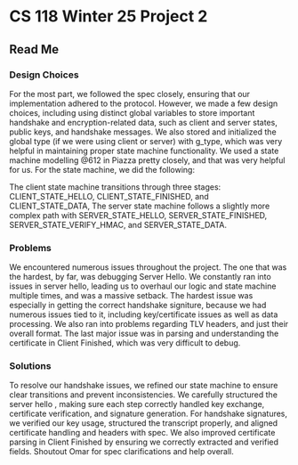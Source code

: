 # CS 118 Winter 25 Project 2
## Read Me
### Design Choices
For the most part, we followed the spec closely, ensuring that our implementation adhered to the protocol. However, we made a few design choices, including using distinct global variables to store important handshake and encryption-related data, such as client and server states, public keys, and handshake messages. We also stored and initialized the global type (if we were using client or server) with g_type, which was very helpful in maintaining proper state machine functionality. We used a state machine modelling @612 in Piazza pretty closely, and that was very helpful for us. For the state machine, we did the following:

The client state machine transitions through three stages: CLIENT_STATE_HELLO, CLIENT_STATE_FINISHED, and CLIENT_STATE_DATA, 
The server state machine follows a slightly more complex path with SERVER_STATE_HELLO, SERVER_STATE_FINISHED, SERVER_STATE_VERIFY_HMAC, and SERVER_STATE_DATA.

### Problems
We encountered numerous issues throughout the project. The one that was the hardest, by far, was debugging Server Hello. We constantly ran into issues in server hello, leading us to overhaul our logic and state machine multiple times, and was a massive setback. The hardest issue was especially in getting the correct handshake signiture, because we had numerous issues tied to it, including key/certificate issues as well as data processing. We also ran into problems regarding TLV headers, and just their overall format. The last major issue was in parsing and understanding the certificate in Client Finished, which was very difficult to debug.

### Solutions
To resolve our handshake issues, we refined our state machine to ensure clear transitions and prevent inconsistencies. We carefully structured the server hello , making sure each step correctly handled key exchange, certificate verification, and signature generation. For handshake signatures, we verified our key usage, structured the transcript properly, and aligned certificate handling and headers with spec. We also improved certificate parsing in Client Finished by ensuring we correctly extracted and verified fields. Shoutout Omar for spec clarifications and help overall.